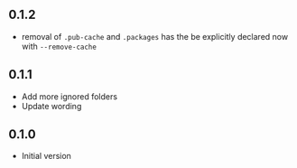 ## 0.1.2

- removal of `.pub-cache` and `.packages` has the be explicitly declared now with `--remove-cache`

## 0.1.1

- Add more ignored folders
- Update wording

## 0.1.0

- Initial version
